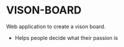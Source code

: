 # VISON-BOARD

Web application to create a vison board.

- Helps people decide what their passion is
